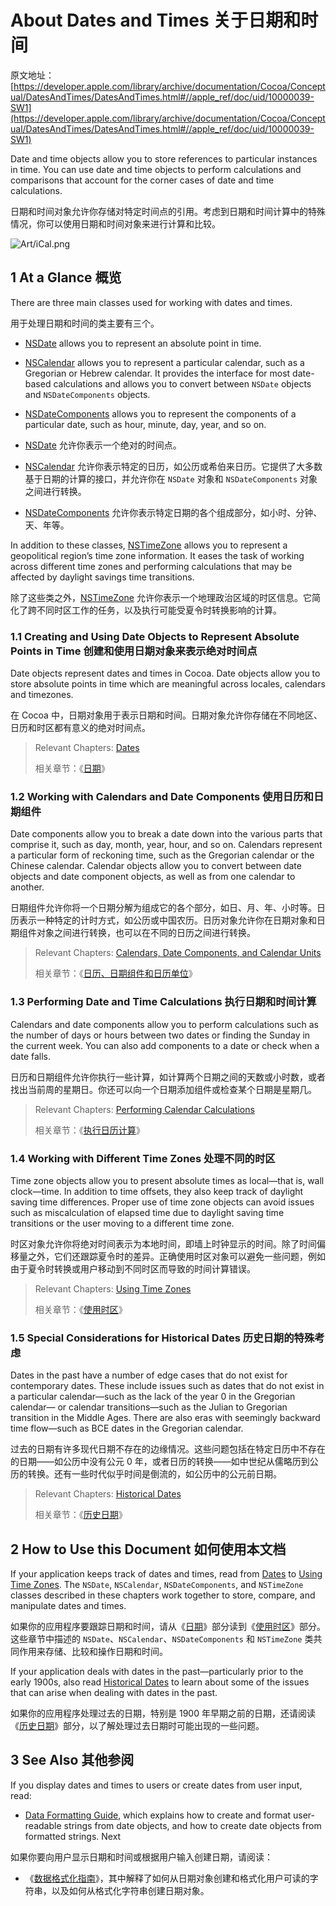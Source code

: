 # About Dates and Times 关于日期和时间

原文地址：[https://developer.apple.com/library/archive/documentation/Cocoa/Conceptual/DatesAndTimes/DatesAndTimes.html#//apple_ref/doc/uid/10000039-SW1](https://developer.apple.com/library/archive/documentation/Cocoa/Conceptual/DatesAndTimes/DatesAndTimes.html#//apple_ref/doc/uid/10000039-SW1)

Date and time objects allow you to store references to particular instances in time. You can use date and time objects to perform calculations and comparisons that account for the corner cases of date and time calculations.

日期和时间对象允许你存储对特定时间点的引用。考虑到日期和时间计算中的特殊情况，你可以使用日期和时间对象来进行计算和比较。

![Art/iCal.png](https://developer.apple.com/library/archive/documentation/Cocoa/Conceptual/DatesAndTimes/Art/iCal.png)

## 1 At a Glance 概览

There are three main classes used for working with dates and times.

用于处理日期和时间的类主要有三个。

- [NSDate](https://developer.apple.com/library/archive/documentation/LegacyTechnologies/WebObjects/WebObjects_3.5/Reference/Frameworks/ObjC/Foundation/Classes/NSDateClassCluster/Description.html#//apple_ref/occ/cl/NSDate) allows you to represent an absolute point in time.
- [NSCalendar](https://developer.apple.com/documentation/foundation/nscalendar) allows you to represent a particular calendar, such as a Gregorian or Hebrew calendar. It provides the interface for most date-based calculations and allows you to convert between `NSDate` objects and `NSDateComponents` objects.
- [NSDateComponents](https://developer.apple.com/documentation/foundation/nsdatecomponents) allows you to represent the components of a particular date, such as hour, minute, day, year, and so on.

- [NSDate](https://developer.apple.com/library/archive/documentation/LegacyTechnologies/WebObjects/WebObjects_3.5/Reference/Frameworks/ObjC/Foundation/Classes/NSDateClassCluster/Description.html#//apple_ref/occ/cl/NSDate) 允许你表示一个绝对的时间点。
- [NSCalendar](https://developer.apple.com/documentation/foundation/nscalendar) 允许你表示特定的日历，如公历或希伯来日历。它提供了大多数基于日期的计算的接口，并允许你在 `NSDate` 对象和 `NSDateComponents` 对象之间进行转换。
- [NSDateComponents](https://developer.apple.com/documentation/foundation/nsdatecomponents) 允许你表示特定日期的各个组成部分，如小时、分钟、天、年等。

In addition to these classes, [NSTimeZone](https://developer.apple.com/library/archive/documentation/LegacyTechnologies/WebObjects/WebObjects_3.5/Reference/Frameworks/ObjC/Foundation/Classes/NSTimeZoneClassCluster/Description.html#//apple_ref/occ/cl/NSTimeZone) allows you to represent a geopolitical region’s time zone information. It eases the task of working across different time zones and performing calculations that may be affected by daylight savings time transitions.

除了这些类之外，[NSTimeZone](https://developer.apple.com/library/archive/documentation/LegacyTechnologies/WebObjects/WebObjects_3.5/Reference/Frameworks/ObjC/Foundation/Classes/NSTimeZoneClassCluster/Description.html#//apple_ref/occ/cl/NSTimeZone) 允许你表示一个地理政治区域的时区信息。它简化了跨不同时区工作的任务，以及执行可能受夏令时转换影响的计算。

### 1.1 Creating and Using Date Objects to Represent Absolute Points in Time 创建和使用日期对象来表示绝对时间点

Date objects represent dates and times in Cocoa. Date objects allow you to store absolute points in time which are meaningful across locales, calendars and timezones.

在 Cocoa 中，日期对象用于表示日期和时间。日期对象允许你存储在不同地区、日历和时区都有意义的绝对时间点。

> Relevant Chapters: [Dates](https://developer.apple.com/library/archive/documentation/Cocoa/Conceptual/DatesAndTimes/Articles/dtDates.html#//apple_ref/doc/uid/20000183-BCIDBADB)
> 
> 相关章节：《[日期](https://developer.apple.com/library/archive/documentation/Cocoa/Conceptual/DatesAndTimes/Articles/dtDates.html#//apple_ref/doc/uid/20000183-BCIDBADB)》

### 1.2 Working with Calendars and Date Components 使用日历和日期组件

Date components allow you to break a date down into the various parts that comprise it, such as day, month, year, hour, and so on. Calendars represent a particular form of reckoning time, such as the Gregorian calendar or the Chinese calendar. Calendar objects allow you to convert between date objects and date component objects, as well as from one calendar to another.

日期组件允许你将一个日期分解为组成它的各个部分，如日、月、年、小时等。日历表示一种特定的计时方式，如公历或中国农历。日历对象允许你在日期对象和日期组件对象之间进行转换，也可以在不同的日历之间进行转换。

> Relevant Chapters: [Calendars, Date Components, and Calendar Units](https://developer.apple.com/library/archive/documentation/Cocoa/Conceptual/DatesAndTimes/Articles/dtCalendars.html#//apple_ref/doc/uid/TP40003470-SW1)
> 
> 相关章节：《[日历、日期组件和日历单位](https://developer.apple.com/library/archive/documentation/Cocoa/Conceptual/DatesAndTimes/Articles/dtCalendars.html#//apple_ref/doc/uid/TP40003470-SW1)》

### 1.3 Performing Date and Time Calculations 执行日期和时间计算

Calendars and date components allow you to perform calculations such as the number of days or hours between two dates or finding the Sunday in the current week. You can also add components to a date or check when a date falls.

日历和日期组件允许你执行一些计算，如计算两个日期之间的天数或小时数，或者找出当前周的星期日。你还可以向一个日期添加组件或检查某个日期是星期几。

> Relevant Chapters: [Performing Calendar Calculations](https://developer.apple.com/library/archive/documentation/Cocoa/Conceptual/DatesAndTimes/Articles/dtCalendricalCalculations.html#//apple_ref/doc/uid/TP40007836-SW1)
>
> 相关章节：《[执行日历计算](https://developer.apple.com/library/archive/documentation/Cocoa/Conceptual/DatesAndTimes/Articles/dtCalendricalCalculations.html#//apple_ref/doc/uid/TP40007836-SW1)》

### 1.4 Working with Different Time Zones 处理不同的时区

Time zone objects allow you to present absolute times as local—that is, wall clock—time. In addition to time offsets, they also keep track of daylight saving time differences. Proper use of time zone objects can avoid issues such as miscalculation of elapsed time due to daylight saving time transitions or the user moving to a different time zone.

时区对象允许你将绝对时间表示为本地时间，即墙上时钟显示的时间。除了时间偏移量之外，它们还跟踪夏令时的差异。正确使用时区对象可以避免一些问题，例如由于夏令时转换或用户移动到不同时区而导致的时间计算错误。

> Relevant Chapters: [Using Time Zones](https://developer.apple.com/library/archive/documentation/Cocoa/Conceptual/DatesAndTimes/Articles/dtTimeZones.html#//apple_ref/doc/uid/20000185-BBCBDGID)
> 
> 相关章节：《[使用时区](https://developer.apple.com/library/archive/documentation/Cocoa/Conceptual/DatesAndTimes/Articles/dtTimeZones.html#//apple_ref/doc/uid/20000185-BBCBDGID)》

### 1.5 Special Considerations for Historical Dates 历史日期的特殊考虑

Dates in the past have a number of edge cases that do not exist for contemporary dates. These include issues such as dates that do not exist in a particular calendar—such as the lack of the year 0 in the Gregorian calendar— or calendar transitions—such as the Julian to Gregorian transition in the Middle Ages. There are also eras with seemingly backward time flow—such as BCE dates in the Gregorian calendar.

过去的日期有许多现代日期不存在的边缘情况。这些问题包括在特定日历中不存在的日期——如公历中没有公元 0 年，或者日历的转换——如中世纪从儒略历到公历的转换。还有一些时代似乎时间是倒流的，如公历中的公元前日期。

> Relevant Chapters: [Historical Dates](https://developer.apple.com/library/archive/documentation/Cocoa/Conceptual/DatesAndTimes/Articles/dtHist.html#//apple_ref/doc/uid/TP40010240-SW1)
> 
> 相关章节：《[历史日期](https://developer.apple.com/library/archive/documentation/Cocoa/Conceptual/DatesAndTimes/Articles/dtHist.html#//apple_ref/doc/uid/TP40010240-SW1)》

## 2 How to Use this Document 如何使用本文档

If your application keeps track of dates and times, read from [Dates](https://developer.apple.com/library/archive/documentation/Cocoa/Conceptual/DatesAndTimes/Articles/dtDates.html#//apple_ref/doc/uid/20000183-BCIDBADB) to [Using Time Zones](https://developer.apple.com/library/archive/documentation/Cocoa/Conceptual/DatesAndTimes/Articles/dtTimeZones.html#//apple_ref/doc/uid/20000185-BBCBDGID). The `NSDate`, `NSCalendar`, `NSDateComponents`, and `NSTimeZone` classes described in these chapters work together to store, compare, and manipulate dates and times.

如果你的应用程序要跟踪日期和时间，请从《[日期](https://developer.apple.com/library/archive/documentation/Cocoa/Conceptual/DatesAndTimes/Articles/dtDates.html#//apple_ref/doc/uid/20000183-BCIDBADB)》部分读到《[使用时区](https://developer.apple.com/library/archive/documentation/Cocoa/Conceptual/DatesAndTimes/Articles/dtTimeZones.html#//apple_ref/doc/uid/20000185-BBCBDGID)》部分。这些章节中描述的 `NSDate`、`NSCalendar`、`NSDateComponents` 和 `NSTimeZone` 类共同作用来存储、比较和操作日期和时间。

If your application deals with dates in the past—particularly prior to the early 1900s, also read [Historical Dates](https://developer.apple.com/library/archive/documentation/Cocoa/Conceptual/DatesAndTimes/Articles/dtHist.html#//apple_ref/doc/uid/TP40010240-SW1) to learn about some of the issues that can arise when dealing with dates in the past.

如果你的应用程序处理过去的日期，特别是 1900 年早期之前的日期，还请阅读《[历史日期](https://developer.apple.com/library/archive/documentation/Cocoa/Conceptual/DatesAndTimes/Articles/dtHist.html#//apple_ref/doc/uid/TP40010240-SW1)》部分，以了解处理过去日期时可能出现的一些问题。

## 3 See Also 其他参阅

If you display dates and times to users or create dates from user input, read:

- [Data Formatting Guide](https://developer.apple.com/library/archive/documentation/Cocoa/Conceptual/DataFormatting/DataFormatting.html#//apple_ref/doc/uid/10000029i), which explains how to create and format user-readable strings from date objects, and how to create date objects from formatted strings.
Next

如果你要向用户显示日期和时间或根据用户输入创建日期，请阅读：

- 《[数据格式化指南](https://developer.apple.com/library/archive/documentation/Cocoa/Conceptual/DataFormatting/DataFormatting.html#//apple_ref/doc/uid/10000029i)》，其中解释了如何从日期对象创建和格式化用户可读的字符串，以及如何从格式化字符串创建日期对象。